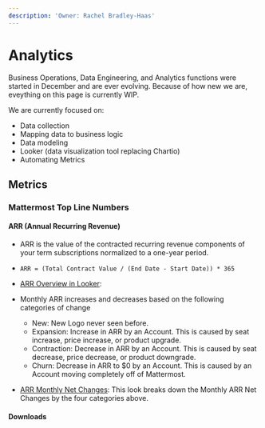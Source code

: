 ```yaml
---
description: 'Owner: Rachel Bradley-Haas'
---
```


# Analytics

Business Operations, Data Engineering, and Analytics functions were started in December and are ever evolving. Because of how new we are, eveything on this page is currently WIP.

We are currently focused on:
* Data collection
* Mapping data to business logic
* Data modeling
* Looker (data visualization tool replacing Chartio)
* Automating Metrics


## Metrics
### Mattermost Top Line Numbers

#### ARR (Annual Recurring Revenue)

* ARR is the value of the contracted recurring revenue components of your term subscriptions normalized to a one-year period.
* `ARR = (Total Contract Value / (End Date - Start Date)) * 365`
* [ARR Overview in Looker](Link): 

* Monthly ARR increases and decreases based on the following categories of change 
  * New: New Logo never seen before.
  * Expansion: Increase in ARR by an Account. This is caused by seat increase, price increase, or product upgrade.
  * Contraction: Decrease in ARR by an Account. This is caused by seat decrease, price decrease, or product downgrade.
  * Churn: Decrease in ARR to $0 by an Account. This is caused by an Account moving completely off of Mattermost.
* [ARR Monthly Net Changes](https://mattermost.looker.com/looks/2?toggle=det): This look breaks down the Monthly ARR Net Changes by the four categories above.

#### Downloads
